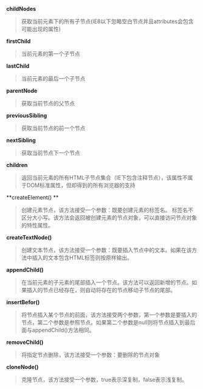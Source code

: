 **childNodes**
>获取当前元素下的所有子节点(IE8以下忽略空白节点并且attributes会包含可能出现的属性)

**firstChild**
>当前元素的第一个子节点

**lastChild**
>当前元素的最后一个子节点

**parentNode**
>获取当前节点的父节点

**previousSibling**
>获取当前节点的前一个节点

**nextSibling**
>获取当前节点下一个节点

**children**
>返回当前元素的所有HTML子节点集合（IE下包含注释节点），该属性不属于DOM标准属性，但却得到的所有浏览器的支持

**createElement() **
>创建元素节点，该方法接受一个参数：既要创建元素的标签名。
标签名不区分大小写。该方法会返回被创建元素的节点对象，可以直接访问节点对象的特性属性。

**createTextNode()**
>创建文本节点，该方法接受一个参数：既要插入节点中的文本。如果在该方法中插入的文本包含HTML标签则按原样输出。

**appendChild()**
>在当前元素的子元素的尾部插入一个节点。该方法可以返回新增的节点。如果插入的节点已经存在，则自动将存在的节点移动子节点的尾部。

**insertBefor()**
>将节点插入某个节点的前面，该方法接受两个参数，第一个参数是要插入的节点，第二个参数是参照节点。如果第二个参数是null则将节点插入到最后面与appendChild()方法相同。

**removeChild()**
>将指定节点删除，该方法接受一个参数：要删除的节点对象

**cloneNode()**
>克隆节点，该方法接受一个参数，true表示深复制，false表示浅复制。

